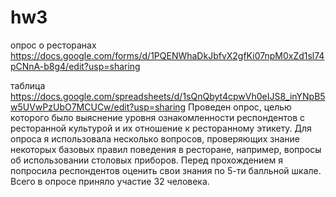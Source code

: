 # hw3
опрос о ресторанах
https://docs.google.com/forms/d/1PQENWhaDkJbfvX2gfKi07npM0xZd1sl74pCNnA-b8g4/edit?usp=sharing

таблица https://docs.google.com/spreadsheets/d/1sQnQbyt4cpwVh0eIJS8_inYNpB5w5UVwPzUbO7MCUCw/edit?usp=sharing
Проведен опрос, целью которого было выяснение уровня ознакомленности респондентов с ресторанной культурой и их отношение к ресторанному этикету. Для опроса я использовала несколько вопросов, проверяющих знание некоторых базовых правил поведения в ресторане, например, вопросы об использовании столовых приборов. Перед прохождением я попросила респондентов оценить свои знания по 5-ти балльной шкале. Всего в опросе приняло участие 32 человека.
